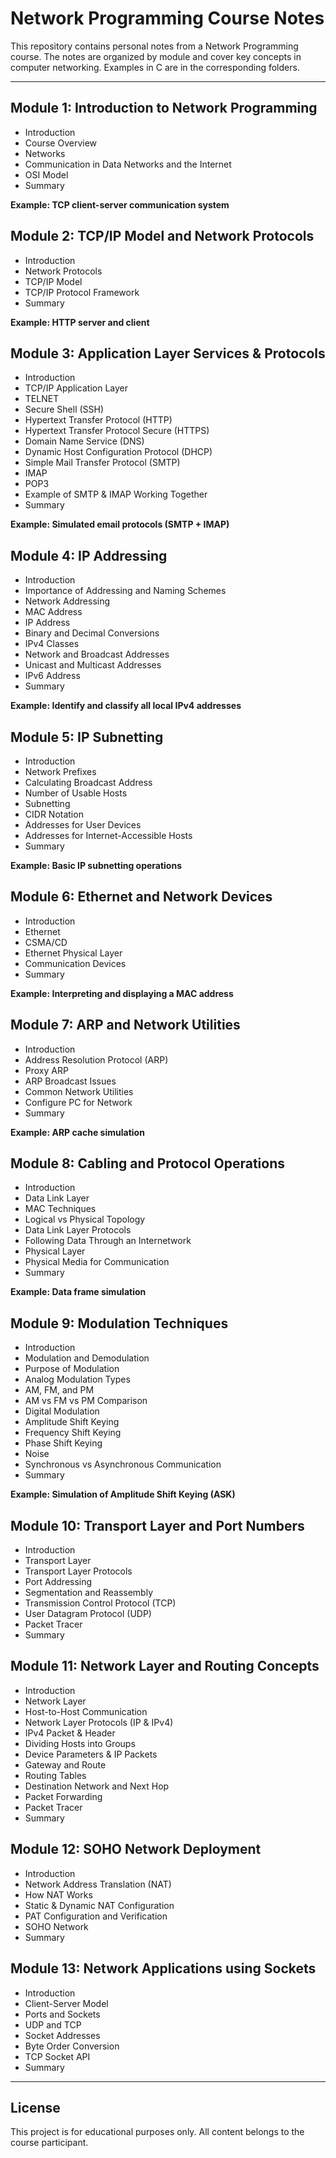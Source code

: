 # Network Programming Course Notes

This repository contains personal notes from a Network Programming course. The notes are organized by module and cover key concepts in computer networking. Examples in C are in the corresponding folders.

---

## Module 1: Introduction to Network Programming

- Introduction
- Course Overview
- Networks
- Communication in Data Networks and the Internet
- OSI Model
- Summary

**Example: TCP client-server communication system**

## Module 2: TCP/IP Model and Network Protocols

- Introduction
- Network Protocols
- TCP/IP Model
- TCP/IP Protocol Framework
- Summary

**Example: HTTP server and client**

## Module 3: Application Layer Services & Protocols

- Introduction
- TCP/IP Application Layer
- TELNET
- Secure Shell (SSH)
- Hypertext Transfer Protocol (HTTP)
- Hypertext Transfer Protocol Secure (HTTPS)
- Domain Name Service (DNS)
- Dynamic Host Configuration Protocol (DHCP)
- Simple Mail Transfer Protocol (SMTP)
- IMAP
- POP3
- Example of SMTP & IMAP Working Together
- Summary

**Example: Simulated email protocols (SMTP + IMAP)**

## Module 4: IP Addressing

- Introduction
- Importance of Addressing and Naming Schemes
- Network Addressing
- MAC Address
- IP Address
- Binary and Decimal Conversions
- IPv4 Classes
- Network and Broadcast Addresses
- Unicast and Multicast Addresses
- IPv6 Address
- Summary

**Example: Identify and classify all local IPv4 addresses**

## Module 5: IP Subnetting

- Introduction
- Network Prefixes
- Calculating Broadcast Address
- Number of Usable Hosts
- Subnetting
- CIDR Notation
- Addresses for User Devices
- Addresses for Internet-Accessible Hosts
- Summary

**Example: Basic IP subnetting operations**

## Module 6: Ethernet and Network Devices

- Introduction
- Ethernet
- CSMA/CD
- Ethernet Physical Layer
- Communication Devices
- Summary

**Example: Interpreting and displaying a MAC address**

## Module 7: ARP and Network Utilities

- Introduction
- Address Resolution Protocol (ARP)
- Proxy ARP
- ARP Broadcast Issues
- Common Network Utilities
- Configure PC for Network
- Summary

**Example: ARP cache simulation**

## Module 8: Cabling and Protocol Operations

- Introduction
- Data Link Layer
- MAC Techniques
- Logical vs Physical Topology
- Data Link Layer Protocols
- Following Data Through an Internetwork
- Physical Layer
- Physical Media for Communication
- Summary

**Example: Data frame simulation**

## Module 9: Modulation Techniques

- Introduction
- Modulation and Demodulation
- Purpose of Modulation
- Analog Modulation Types
- AM, FM, and PM
- AM vs FM vs PM Comparison
- Digital Modulation
- Amplitude Shift Keying
- Frequency Shift Keying
- Phase Shift Keying
- Noise
- Synchronous vs Asynchronous Communication
- Summary

**Example: Simulation of Amplitude Shift Keying (ASK)**

## Module 10: Transport Layer and Port Numbers

- Introduction
- Transport Layer
- Transport Layer Protocols
- Port Addressing
- Segmentation and Reassembly
- Transmission Control Protocol (TCP)
- User Datagram Protocol (UDP)
- Packet Tracer
- Summary

## Module 11: Network Layer and Routing Concepts

- Introduction
- Network Layer
- Host-to-Host Communication
- Network Layer Protocols (IP & IPv4)
- IPv4 Packet & Header
- Dividing Hosts into Groups
- Device Parameters & IP Packets
- Gateway and Route
- Routing Tables
- Destination Network and Next Hop
- Packet Forwarding
- Packet Tracer
- Summary

## Module 12: SOHO Network Deployment

- Introduction
- Network Address Translation (NAT)
- How NAT Works
- Static & Dynamic NAT Configuration
- PAT Configuration and Verification
- SOHO Network
- Summary

## Module 13: Network Applications using Sockets

- Introduction
- Client-Server Model
- Ports and Sockets
- UDP and TCP
- Socket Addresses
- Byte Order Conversion
- TCP Socket API
- Summary

---

## License

This project is for educational purposes only. All content belongs to the course participant.

